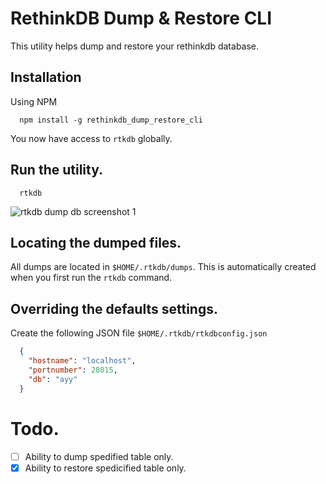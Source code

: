 # RethinkDB Dump & Restore CLI
This utility helps dump and restore your rethinkdb database.

## Installation
Using NPM
```
  npm install -g rethinkdb_dump_restore_cli
```

You now have access to `rtkdb` globally.

## Run the utility.
```
  rtkdb
```

![rtkdb dump db screenshot 1](https://res.cloudinary.com/imagine-design-develop/image/upload/v1537242622/screenshots/Screen_Shot_2018-09-17_at_8.49.17_PM.png)

## Locating the dumped files.
All dumps are located in `$HOME/.rtkdb/dumps`. This is automatically created when you first run the `rtkdb` command.

## Overriding the defaults settings.
Create the following JSON file `$HOME/.rtkdb/rtkdbconfig.json`
``` json
  {
    "hostname": "localhost",
    "portnumber": 28015,
    "db": "ayy"
  }

```

# Todo.

- [ ] Ability to dump spedified table only.
- [x] Ability to restore spedicified table only.
